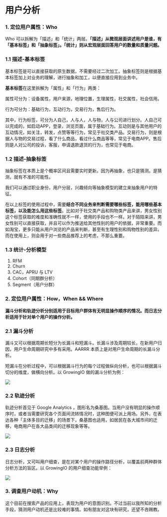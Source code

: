 # 用户分析

### 1. 定位用户属性：Who

Who 可以拆解为「描述」和「统计」两层。**「描述」从微观层面讲述用户是谁，有「基本标签」和「抽象标签」。「统计」则从宏观层面回答用户的数量和质量问题。**

### 1.1 描述-基本标签

基本标签是可以直接获取的原生数据，不需要经过二次加工。抽象标签则是根据基本标签加上对业务的理解，进行抽象和加工，以便直接应用到业务中。

**基本标签**在这里拆解为「属性」和「行为」两类：

属性可分为：设备属性，用户来源，地理位置，生理属性，社交属性，社会信用。

行为可分为：基础行为，互动行为，交易行为，售后行为。

其中，行为标签，可分为人自己，人与人，人与物，人与公司进行划分。人自己可以完成的，如启动APP，登录，浏览页面，属于基础行为。互动则是与其他用户的互动情况，如关注，转发，点赞等等行为，常见于社交类产品。交易行为，则是根据人与物的交易过程，看了什么商品，看过什么商品等等，常见于电商APP。售后则是人对公司的投诉，客服，申请退款退货的行为，也常见于电商。

### 1.2 描述-抽象标签

抽象标签在本质上是个概率区间且需要实时更新。因为再抽象，也只是猜测。是猜测，就有不准的可能性。

我们可以通过职业身份，用户分层，兴趣倾向等抽象模型的建立来抽象用户的特征。

在以上标签的使用过程中，需要**结合不同业务来判断需要哪些标签，能用哪些基本标签，以及能怎么用这些标签**。比如对于社交类产品和购物类产品来讲，男女性别这个标签获取的难度和准确性就不一样，使用的手段也不一样。对于陌陌来讲，男女性别可以直接获取，并且可以作为推送给其他性别的用户的依据，非常重要。而如淘宝，更多只能从用户浏览的产品来判断，甚至有生理性别和购物性别的差异。而在使用上，则会用于对一些商品推荐上的考虑，不那么重要。

### 1.3 统计-分析模型

1. RFM
2. Churn
3. CAC，APRU 与 LTV
4. Cohort（同期群分析）
5. Segment（用户分群）

### 2. 定位用户属性：How，When && Where

**漏斗分析和轨迹分析分别适用于目标用户群体有无明显操作顺序的情况。而日志分析适用于针对单个用户的操作分析。**

### 2.1 漏斗分析

漏斗又可以根据周期长短分为长漏斗和短漏斗。长漏斗涉及周期较长，在新用户归因，用户生命周期研究中多有采用。AARRR 本质上是对用户生命周期的长漏斗分析。

短漏斗在分析过程中，可以根据漏斗行为的每个过程做纵向分析，也可以根据漏斗切分的维度，做横向分析。以 GrowingIO 做的漏斗分析为例：

![](https://mmbiz.qpic.cn/mmbiz_jpg/cVia3Ayib6tISGvWQ9421yhgpgIgy30T9SoY9icJOKnDWQ3l4zejErgEtUClyJDC9rTPhuDcLlLic2XMOc4ntHt0Dg/640?wx_fmt=jpeg&tp=webp&wxfrom=5&wx_lazy=1)

### 2.2 轨迹分析

轨迹分析首见于 Google Analytics ，图形名为桑基图。当用户没有明显的操作顺序时，或者当需要研究各个页面间流转情况时，这种图便可派上用场。另外，在表达各种「主体多目的迁移」的场景下，桑基图也适用，如居民在各大城市间的迁移，电商用户在各大品类间的迁移现象等等。

![](https://mmbiz.qpic.cn/mmbiz_jpg/cVia3Ayib6tISGvWQ9421yhgpgIgy30T9SiaYshFsnT7untPgCeFIKIbLSaKQVkMsNu4pfx4d3vyxXiawf52Czz7MQ/640?wx_fmt=jpeg&tp=webp&wxfrom=5&wx_lazy=1)

### 2.3 日志分析

日志分析，又可叫用户细查，是在对某个用户的操作路径分析，以覆盖前两种群体分析方法的盲区。以 GrowingIO 的用户细查功能举例：

![](https://mmbiz.qpic.cn/mmbiz_jpg/cVia3Ayib6tISGvWQ9421yhgpgIgy30T9SxeRZsxQxednGKnHvjcsSkj8z8W3Ah53eKvzf1F6k7kJv8kJ7WpNxgg/640?wx_fmt=jpeg&tp=webp&wxfrom=5&wx_lazy=1)

### 3. 调查用户动机：Why

这个目前在搜索产品的应用上，表现为用户的意图识别。不过当前以我所知的分析手段，猜测用户动机还是比较难的事情。如有朋友对这块有研究，还望不吝赐教。

